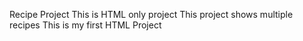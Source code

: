 Recipe Project
This is HTML only project
This project shows multiple recipes
This is my first HTML Project
